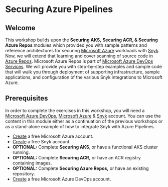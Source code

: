 # Securing Azure Pipelines

## Welcome

This workshop builds upon the **Securing AKS,** **Securing ACR, & Securing Azure Repos** modules which provided you with sample patterns and reference architectures for securing [Microsoft Azure](https://azure.microsoft.com/en-us/) workloads with [Snyk](https://snyk.io/). Now, we will extend that learning and cover scanning of source code in [Azure Repos](https://azure.microsoft.com/en-us/services/devops/repos/). Microsoft Azure Repos is part of [Microsoft Azure DevOps Services](https://azure.microsoft.com/en-us/solutions/devops/). We will provide you with step-by-step examples and sample code that will walk you through deployment of supporting infrastructure, sample applications, and configuration of the various Snyk integrations to Microsoft Azure.

## Prerequisites

In order to complete the exercises in this workshop, you will need a [Microsoft Azure DevOps](https://azure.microsoft.com/en-us/services/devops/), [Microsoft Azure](https://azure.microsoft.com/) & [Snyk](https://snyk.io/) account. You can use the content in this module either as a continuation of the previous workshops or as a stand-alone example of how to integrate Snyk with Azure Pipelines.

* [Create](https://azure.microsoft.com/en-us/free) a free Microsoft Azure account.
* [Create](https://snyk.io/login) a free Snyk account.
* **OPTIONAL:** Complete **Securing AKS**, or have a functional AKS cluster running.
* **OPTIONAL:** Complete **Securing ACR,** or have an ACR registry containing images.
* **OPTIONAL:** Complete **Securing Azure Repos,** or have an existing repository.
* [Create](https://azure.microsoft.com/en-us/services/devops/) a free Microsoft Azure DevOps account.

